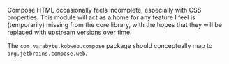 Compose HTML occasionally feels incomplete, especially with CSS properties. This module will act as a home
for any feature I feel is (temporarily) missing from the core library, with the hopes that they will be replaced with
upstream versions over time.

The `com.varabyte.kobweb.compose` package should conceptually map to `org.jetbrains.compose.web`.